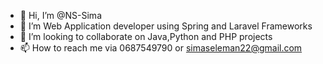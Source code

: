 - 👋 Hi, I’m @NS-Sima
- 👀 I’m Web Application developer using Spring and Laravel Frameworks
- 💞️ I’m looking to collaborate on Java,Python and PHP projects
- 📫 How to reach me via 0687549790 or simaseleman22@gmail.com

<!---
NS-Sima/NS-Sima is a ✨ special ✨ repository because its `README.md` (this file) appears on your GitHub profile.
You can click the Preview link to take a look at your changes.
--->
